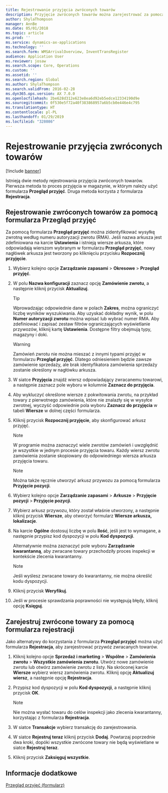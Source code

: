 ```yaml
---
title: Rejestrowanie przyjęcia zwróconych towarów
description: Przyjęcie zwróconych towarów można zarejestrować za pomocą formularza Przegląd przyjęć lub Rejestracja.
author: ShylaThompson
manager: AnnBe
ms.date: 05/01/2018
ms.topic: article
ms.prod: ''
ms.service: dynamics-ax-applications
ms.technology: ''
ms.search.form: WMSArrivalOverview, InventTransRegister
audience: Application User
ms.reviewer: josaw
ms.search.scope: Core, Operations
ms.custom: ''
ms.assetid: ''
ms.search.region: Global
ms.author: ShylaThompson
ms.search.validFrom: 2016-02-28
ms.dyn365.ops.version: AX 7.0.0
ms.openlocfilehash: 2be628d312e623e8ea6d92eb5edce12334190d9e
ms.sourcegitcommit: 0f530e5f72a40f383868957a6b5cb0e446e4c795
ms.translationtype: HT
ms.contentlocale: pl-PL
ms.lasthandoff: 01/29/2019
ms.locfileid: "328086"
---
```

# <a name="register-the-receipt-of-returned-items"></a>Rejestrowanie przyjęcia zwróconych towarów 

[!include [banner](../includes/banner.md)]


Istnieją dwie metody rejestrowania przyjęcia zwróconych towarów. Pierwsza metoda to proces przyjęcia w magazynie, w którym należy użyć formularza **Przegląd przyjęć**. Druga metoda korzysta z formularza **Rejestracja**.

## <a name="register-the-receipt-of-returned-items-in-the-arrival-overview-form"></a>Rejestrowanie zwróconych towarów za pomocą formularza Przegląd przyjęć

Za pomocą formularza **Przegląd przyjęć** można zidentyfikować wysyłkę zwrotną według numeru autoryzacji zwrotu (RMA). Jeśli nazwa arkusza jest zdefiniowana na karcie **Ustawienia** i istnieją wiersze arkusza, które odpowiadają wierszom wybranym w formularzu **Przegląd przyjęć**, nowy nagłówek arkusza jest tworzony po kliknięciu przycisku **Rozpocznij przyjęcie**.

1.  Wybierz kolejno opcje **Zarządzanie zapasami** \> **Okresowe** \> **Przegląd przyjęć**.

2.  W polu **Nazwa konfiguracji** zaznacz opcję **Zamówienie zwrotu**, a następnie kliknij przycisk **Aktualizuj**.
    

    > [!TIP]
    > <P>Wprowadzając odpowiednie dane w polach <STRONG>Zakres</STRONG>, można ograniczyć liczbę wyników wyszukiwania. Aby uzyskać dokładny wynik, w polu <STRONG>Numer autoryzacji zwrotu</STRONG> można wpisać lub wybrać numer RMA. Aby zdefiniować i zapisać zestaw filtrów ograniczających wyświetlanie przywozów, kliknij kartę <STRONG>Ustawienia</STRONG>. Dostępne filtry obejmują typy, magazyny i doki.</P>

    

    > [!WARNING]
    > <P>Zamówień zwrotu nie można mieszać z innymi typami przyjęć w formularzu <STRONG>Przegląd przyjęć</STRONG>. Dlatego odniesieniem będzie zawsze zamówienie sprzedaży, ale brak identyfikatora zamówienia sprzedaży zostanie określony w nagłówku arkusza.</P>



3.  W siatce **Przyjęcia** znajdź wiersz odpowiadający zwracanemu towarowi, a następnie zaznacz pole wyboru w kolumnie **Zaznacz do przyjęcia**.

4.  Aby wykluczyć określone wiersze z pokwitowania zwrotu, na przykład towary z pierwotnego zamówienia, które nie znalazły się w wysyłce zwrotnej, wyczyść odpowiednie pola wyboru **Zaznacz do przyjęcia** w tabeli **Wiersze** w dolnej części formularza.

5.  Kliknij przycisk **Rozpocznij przyjęcie**, aby skonfigurować arkusz przyjęć.
    

    > [!NOTE]
    > <P>W programie można zaznaczyć wiele zwrotów zamówień i uwzględnić je wszystkie w jednym procesie przyjęcia towaru. Każdy wiersz zwrotu zamówienia zostanie skopiowany do odpowiedniego wiersza arkusza przyjęcia towaru.</P>

    

    > [!NOTE]
    > <P>Można także ręcznie utworzyć arkusz przywozu za pomocą formularza <STRONG>Przyjęcie pozycji</STRONG>. 



6.  Wybierz kolejno opcje **Zarządzanie zapasami** \> **Arkusze** \> **Przyjęcie pozycji** \> **Przyjęcie pozycji**.

7.  Wybierz arkusz przywozu, który został właśnie utworzony, a następnie kliknij przycisk **Wiersze**, aby otworzyć formularz **Wiersze arkusza, lokalizacje**.

8.  Na karcie **Ogólne** dostosuj liczbę w polu **Ilość**, jeśli jest to wymagane, a następnie przypisz kod dyspozycji w polu **Kod dyspozycji**.
    
    Alternatywnie można zaznaczyć pole wyboru **Zarządzanie kwarantanną**, aby zwracane towary przechodziły proces inspekcji w kontekście zlecenia kwarantanny.
    

    > [!NOTE]
    > <P>Jeśli wyślesz zwracane towary do kwarantanny, nie można określić kodu dyspozycji.</P>



9.  Kliknij przycisk **Weryfikuj**.

10. Jeśli w procesie sprawdzania poprawności nie występują błędy, kliknij opcję **Księguj**.

## <a name="register-the-receipt-of-returned-items-in-the-registration-form"></a>Zarejestruj zwrócone towary za pomocą formularza rejestracji

Jako alternatywy do korzystania z formularza **Przegląd przyjęć** można użyć formularza **Rejestracja**, aby zarejestrować przywóz zwracanych towarów.

1.  Kliknij kolejno opcje **Sprzedaż i marketing** \> **Wspólne** \> **Zamówienia zwrotu** \> **Wszystkie zamówienia zwrotu**. Utwórz nowe zamówienie zwrotu lub otwórz zamówienie zwrotu z listy. Na skróconej karcie **Wiersze** wybierz wiersz zamówienia zwrotu. Kliknij opcję **Aktualizuj wiersz**, a następnie opcję **Rejestracja**.

2.  Przypisz kod dyspozycji w polu **Kod dyspozycji**, a następnie kliknij przycisk **OK**.
    

    > [!NOTE]
    > <P>Nie można wysłać towaru do celów inspekcji jako zlecenia kwarantanny, korzystając z formularza <STRONG>Rejestracja</STRONG>.</P>



3.  W siatce **Transakcje** wybierz transakcję do zarejestrowania.

4.  W siatce **Rejestruj teraz** kliknij przycisk **Dodaj**. Powtarzaj poprzednie dwa kroki, dopóki wszystkie zwrócone towary nie będą wyświetlane w siatce **Rejestruj teraz**.

5.  Kliknij przycisk **Zaksięguj wszystkie**.

## <a name="see-also"></a>Informacje dodatkowe

[Przegląd przyjęć (formularz)](https://technet.microsoft.com/en-us/library/hh227654\(v=ax.60\))

  


